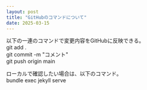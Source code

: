 ```yaml
---
layout: post
title: "GitHubのコマンドについて"
date: 2025-03-15
---
```


以下の一連のコマンドで変更内容をGitHubに反映できる。  
git add .  
git commit -m "コメント"  
git push origin main  

ローカルで確認したい場合は、以下のコマンド。  
bundle exec jekyll serve